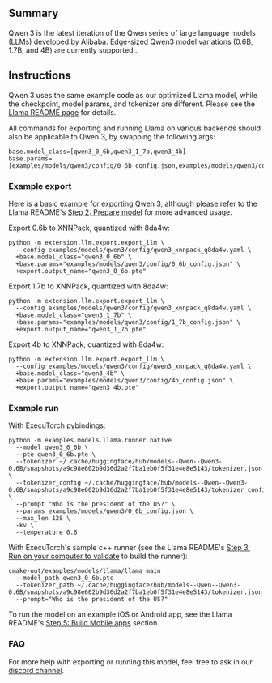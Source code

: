 ## Summary
Qwen 3 is the latest iteration of the Qwen series of large language models (LLMs) developed by Alibaba. Edge-sized Qwen3 model variations (0.6B, 1.7B, and 4B) are currently supported .

## Instructions

Qwen 3 uses the same example code as our optimized Llama model, while the checkpoint, model params, and tokenizer are different. Please see the [Llama README page](../llama/README.md) for details.

All commands for exporting and running Llama on various backends should also be applicable to Qwen 3, by swapping the following args:
```
base.model_class=[qwen3_0_6b,qwen3_1_7b,qwen3_4b]
base.params=[examples/models/qwen3/config/0_6b_config.json,examples/models/qwen3/config/1_7b_config.json,examples/models/config/qwen3/4b_config.json]
```

### Example export
Here is a basic example for exporting Qwen 3, although please refer to the Llama README's [Step 2: Prepare model](../llama/README.md#step-2-prepare-model) for more advanced usage.

Export 0.6b to XNNPack, quantized with 8da4w:
```
python -m extension.llm.export.export_llm \
  --config examples/models/qwen3/config/qwen3_xnnpack_q8da4w.yaml \
  +base.model_class="qwen3_0_6b" \
  +base.params="examples/models/qwen3/config/0_6b_config.json" \
  +export.output_name="qwen3_0_6b.pte"

```

Export 1.7b to XNNPack, quantized with 8da4w:
```
python -m extension.llm.export.export_llm \
  --config examples/models/qwen3/config/qwen3_xnnpack_q8da4w.yaml \
  +base.model_class="qwen3_1_7b" \
  +base.params="examples/models/qwen3/config/1_7b_config.json" \
  +export.output_name="qwen3_1_7b.pte"
```

Export 4b to XNNPack, quantized with 8da4w:
```
python -m extension.llm.export.export_llm \
  --config examples/models/qwen3/config/qwen3_xnnpack_q8da4w.yaml \
  +base.model_class="qwen3_4b" \
  +base.params="examples/models/qwen3/config/4b_config.json" \
  +export.output_name="qwen3_4b.pte"
```

### Example run
With ExecuTorch pybindings:
```
python -m examples.models.llama.runner.native
  --model qwen3_0_6b \
  --pte qwen3_0_6b.pte \
  --tokenizer ~/.cache/huggingface/hub/models--Qwen--Qwen3-0.6B/snapshots/a9c98e602b9d36d2a2f7ba1eb0f5f31e4e8e5143/tokenizer.json \
  --tokenizer_config ~/.cache/huggingface/hub/models--Qwen--Qwen3-0.6B/snapshots/a9c98e602b9d36d2a2f7ba1eb0f5f31e4e8e5143/tokenizer_config.json \
  --prompt "Who is the president of the US?" \
  --params examples/models/qwen3/0_6b_config.json \
  --max_len 128 \
  -kv \
  --temperature 0.6
```

With ExecuTorch's sample c++ runner (see the Llama README's [Step 3: Run on your computer to validate](../llama/README.md#step-3-run-on-your-computer-to-validate) to build the runner):
```
cmake-out/examples/models/llama/llama_main
  --model_path qwen3_0_6b.pte
  --tokenizer_path ~/.cache/huggingface/hub/models--Qwen--Qwen3-0.6B/snapshots/a9c98e602b9d36d2a2f7ba1eb0f5f31e4e8e5143/tokenizer.json
  --prompt="Who is the president of the US?"
```

To run the model on an example iOS or Android app, see the Llama README's [Step 5: Build Mobile apps](../llama/README.md#step-5-build-mobile-apps) section.

### FAQ
For more help with exporting or running this model, feel free to ask in our [discord channel](https://discord.gg/UEjkY9Zs).
